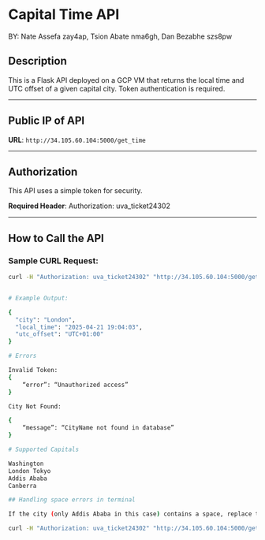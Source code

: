 # Capital Time API

BY: Nate Assefa zay4ap, Tsion Abate nma6gh, Dan Bezabhe szs8pw

## Description
This is a Flask API deployed on a GCP VM that returns the local time and UTC offset of a given capital city. Token authentication is required.

---

## Public IP of API
**URL**: `http://34.105.60.104:5000/get_time`

---

## Authorization

This API uses a simple token for security.

**Required Header**:
Authorization: uva_ticket24302

---

## How to Call the API

### Sample CURL Request:
```bash
curl -H "Authorization: uva_ticket24302" "http://34.105.60.104:5000/get_time?city=London"


# Example Output:

{
  "city": "London",
  "local_time": "2025-04-21 19:04:03",
  "utc_offset": "UTC+01:00"
}

# Errors

Invalid Token:
{
	“error”: “Unauthorized access”
}

City Not Found:

{
	“message”: “CityName not found in database”
}

# Supported Capitals

Washington
London Tokyo
Addis Ababa
Canberra

## Handling space errors in terminal

If the city (only Addis Ababa in this case) contains a space, replace the space with %20 when making the request. Below is an example with Addis Ababa:

curl -H "Authorization: uva_ticket24302" "http://34.105.60.104:5000/get_time?city=Addis%20Ababa"
